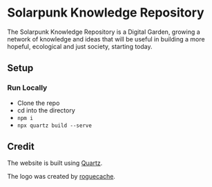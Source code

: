# Solarpunk Knowledge Repository
The Solarpunk Knowledge Repository is a Digital Garden, growing a network of knowledge and ideas that will be useful in building a more hopeful, ecological and just society, starting today.

## Setup
### Run Locally
- Clone the repo
- cd into the directory
- `npm i`
- `npx quartz build --serve`

## Credit
The website is built using [Quartz](https://github.com/jackyzha0/quartz).

The logo was created by [roguecache](https://www.reddit.com/user/roguecache/).